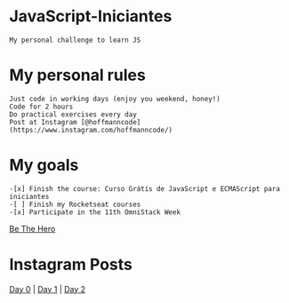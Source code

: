 # JavaScript-Iniciantes
    My personal challenge to learn JS

# My personal rules

    Just code in working days (enjoy you weekend, honey!)
    Code for 2 hours
    Do practical exercises every day
    Post at Instagram [@hoffmanncode](https://www.instagram.com/hoffmanncode/)

# My goals

    -[x] Finish the course: Curso Grátis de JavaScript e ECMAScript para iniciantes
    -[ ] Finish my Rocketseat courses
    -[x] Participate in the 11th OmniStack Week
   [Be The Hero](https://github.com/gabihoffmann/be-the-hero-rocketseat)
    
# Instagram Posts 
 
  [Day 0](https://www.instagram.com/p/B9zYHtBgIug/) | [Day 1](https://www.instagram.com/p/B9zYx7Ngs3P/) | [Day 2](https://www.instagram.com/p/B9-EA2kgEMq/)
